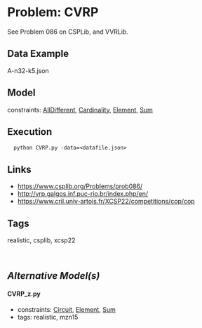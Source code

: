 # Problem: CVRP

See Problem 086 on CSPLib, and VVRLib.

## Data Example
  A-n32-k5.json

## Model
  constraints: [AllDifferent](https://pycsp.org/documentation/constraints/AllDifferent), [Cardinality](https://pycsp.org/documentation/constraints/Cardinality), [Element](https://pycsp.org/documentation/constraints/Element), [Sum](https://pycsp.org/documentation/constraints/Sum)

## Execution
```
  python CVRP.py -data=<datafile.json>
```

## Links
  - https://www.csplib.org/Problems/prob086/
  - http://vrp.galgos.inf.puc-rio.br/index.php/en/
  - https://www.cril.univ-artois.fr/XCSP22/competitions/cop/cop

## Tags
  realistic, csplib, xcsp22

<br />

## _Alternative Model(s)_

#### CVRP_z.py
 - constraints: [Circuit](https://pycsp.org/documentation/constraints/Circuit), [Element](https://pycsp.org/documentation/constraints/Element), [Sum](https://pycsp.org/documentation/constraints/Sum)
 - tags: realistic, mzn15
